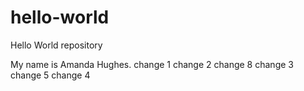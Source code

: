 # hello-world
Hello World repository

My name is Amanda Hughes.
change 1
change 2
change 8
change 3
change 5
change 4
